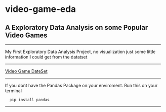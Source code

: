 # video-game-eda
## A Exploratory Data Analysis on some Popular Video Games

___
My First Exploratory Data Analysis Project, no visualization just some little information I could get from the datatset

___
[Video Game DateSet](https://www.kaggle.com/atharvaingle/video-games-dataset/)
____
If you dont have the Pandas Package on your enviroment. Run this on your terminal
```
  pip install pandas
```
___
